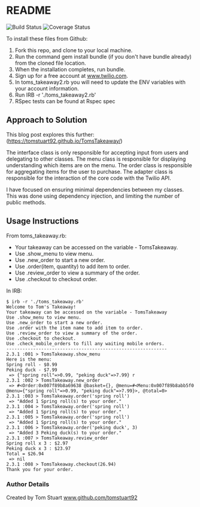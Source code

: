 # README

![Build Status](https://travis-ci.org/makersacademy/takeaway-challenge.svg?branch=master)
![Coverage Status](https://coveralls.io/repos/github/makersacademy/takeaway-challenge/badge.svg?branch=mohamedIssaq)

To install these files from Github:
1. Fork this repo, and clone to your local machine.
2. Run the command gem install bundle (if you don't have bundle already) from the cloned file location.
3. When the installation completes, run bundle.
4. Sign up for a free account at www.twilio.com.
5. In toms_takeaway2.rb you will need to update the ENV variables with your account information.
6. Run IRB -r './toms_takeaway2.rb'
7. RSpec tests can be found at Rspec spec

## Approach to Solution

This blog post explores this further: (https://tomstuart92.github.io/TomsTakeaway/)

The interface class is only responsible for accepting input from users and delegating to other classes.
The menu class is responsible for displaying understanding which items are on the menu.
The order class is responsible for aggregating items for the user to purchase.
The adapter class is responsible for the interaction of the core code with the Twilio API.

I have focused on ensuring minimal dependencies between my classes.
This was done using dependency injection, and limiting the number of public methods.

## Usage Instructions
From toms_takeaway.rb:
- Your takeaway can be accessed on the variable - TomsTakeaway.
- Use .show_menu to view menu.
- Use .new_order to start a new order.
- Use .order(item, quantity) to add item to order.
- Use .review_order to view a summary of the order.
- Use .checkout to checkout order.

In IRB:

```
$ irb -r './toms_takeaway.rb'
Welcome to Tom's Takeaway!
Your takeaway can be accessed on the variable - TomsTakeaway
Use .show_menu to view menu.
Use .new_order to start a new order.
Use .order with the item name to add item to order.
Use .review_order to view a summary of the order.
Use .checkout to checkout.
Use .check_mobile_orders to fill any waiting mobile orders.
------------------------------------------------------------
2.3.1 :001 > TomsTakeaway.show_menu
Here is the menu:
Spring roll - $0.99
Peking duck - $7.99
 => {"spring roll"=>0.99, "peking duck"=>7.99} r
2.3.1 :002 > TomsTakeaway.new_order
 => #<Order:0x007f89b8a69638 @basket={}, @menu=#<Menu:0x007f89b8abb5f0 @menu={"spring roll"=>0.99, "peking duck"=>7.99}>, @total=0>
2.3.1 :003 > TomsTakeaway.order('spring roll')
 => "Added 1 Spring roll(s) to your order."
2.3.1 :004 > TomsTakeaway.order('spring roll')
 => "Added 1 Spring roll(s) to your order."
2.3.1 :005 > TomsTakeaway.order('spring roll')
 => "Added 1 Spring roll(s) to your order."
2.3.1 :006 > TomsTakeaway.order('peking duck', 3)
 => "Added 3 Peking duck(s) to your order."
2.3.1 :007 > TomsTakeaway.review_order
Spring roll x 3 : $2.97
Peking duck x 3 : $23.97
Total = $26.94
 => nil
2.3.1 :008 > TomsTakeaway.checkout(26.94)
Thank you for your order.
```

### Author Details
Created by Tom Stuart
www.github.com/tomstuart92
